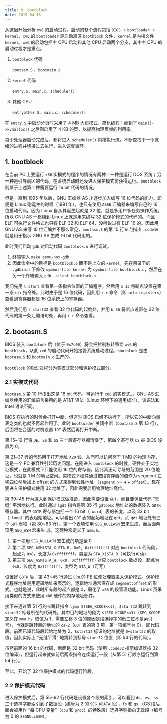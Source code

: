 ```yaml
---
title: 8. bootblock
date: 2019-04-15
---
```


从这里开始分析 `xv6` 的启动过程。启动的整个流程包括 `BIOS` → `bootloader` → `kernel`，`xv6` 的 `bootloader` 是启动扇区 `bootblock` 文件，`kernel` 是内核文件 `kernel`。`xv6` 的启动包括主 CPU 启动和其他 CPU 启动两个分支，其中主 CPU 的启动过程才是重点。 

1. `bootblock` 代码

   `bootasm.S` 、`bootmain.c`

2. `kernel` 代码

   `entry.S`、`main.c`、`scheduler()`

3. 其他 CPU

   `entryother.S`、`main.c`、`scheduler()`

在 `entry.S` 中启动分页时采用了 4 MB 大页模式，简化编程；而到了 `main()->kvmalloc()` 之后则启用了 4 KB 的页，以提高物理页帧的利用率。

每个处理器启动完成后，都将进入 `scheduler()` 内核执行流，不断查找下一个就绪的进程并切换过去执行，进入调度循环。 

## 1. bootblock

在当前 PC 上要运行 `x86` 实模式的程序的情况有两种：一种是运行 DOS 系统；另一种是引导扇区的代码，在系统启动时还没进入保护模式前获得运行。`bootblock` 则属于上述第二种需要运行 16 bit 代码的情况。

但是，直到 1995 年以后，GNU 汇编器 AS 才逐步加入编写 16 位代码的能力。即便是 Linux 刚诞生的时候（1991 年），也只有使用 `AS86` 汇编器来编写自己的 16 位启动代码。因为 Linux 自从其诞生起就是 32 位，就是多用户多任务操作系统，所以 GNU AS 一移植到 Linux 上就是用来编写 32 位保护模式的代码的。而且 ELF 可执行文件格式也只有 ELF 32 和 ELF 64，没听说过有 ELF 16 的。因此用 GNU AS 来写 16 位汇编并不那么常见，`bootasm.S` 的第 10 行专门指出 `.code16` 就是用于指示 GNU AS 生成 16 bit 代码用的。 

此时我们启动 `gdb` 对启动代码 `bootblock.o` 进行调试。

1. 终端输入 `make qemu-nox-gdb`
2. 因此命令中的目标是 `bootblock.o` 而不是上次的 `kernel`，先在目录下的 `.gdbinit` 下修改 `symbol-file kernel` 为 `symbol-file bootblock.o`，然后在另一个终端输入 `gdb -silent bootblock.o`

我们先用 `l start` 查看第一条指令位置的汇编程序，然后用 `b 13` 将断点设置在第一条 `cli` 指令处。此时由于是 16 位代码，因此用 `i r` 命令（即 `info registers`）查看到寄存器都是 16 位系统上的寄存器。

然后我们用 `l start32` 查看 32 位代码的起始处，并用 `b 56` 将断点设置在 32 位代码的第一条汇编语句处，再用 `i r` 命令查看。

## 2. bootasm.S

BIOS 装入 `bootblock` 后（位于 `0x7c00`）将会把控制权转移给 `xv6` 的 `bootblock`，从此 `xv6` 的启动代码开始接管系统启动过程。`bootblock` 是由  `bootasm.S` 和 `bootmain.c` 生产的。

`bootblock` 的启动过程分为实模式部分和保护模式部分。

### 2.1 实模式代码

`bootasm.S` 第 10 行指出这是 16 bit 代码，可运行于 `x86` 的实模式。。GNU AS 汇编器使用的汇编语言采用的是 AT&T 语法（Linux 环境下的通用标准），该语法和 Intel 语法不同。 

BIOS 在执行的时候会打开中断，但这时 BIOS 已经不执行了，所以它的中断向量表之类的也就不再起作用了。此时 `bootloader` 关闭中断（`bootasm.S` 第 13 行），后面将在合适的时机设置 `IDT` 表然后再打开中断。

第 15~19 行将 `DE`、`ES` 和 `SS` 三个段寄存器都清零了，第四个寄存器 `CS` 被 BIOS 设置为 0。

第 21~37 行的代码用于打开地址 `A20` 线，从而可以访问高于 1 MB 的物理内存，这是一个 PC 兼容性引起历史问题。在刚进入 `bootblock` 的时候，硬件处于实地址模式，在此模式下只能使用 16 位的寄存器，因此真正可寻址的范围是 20 位地址，也就是 1 M 的地址空间。实模式下硬件通过把段寄存器的值作为 segment 左移四位然后加上 offset 的方式来得到线性地址 （`segment >> 4` + `offset`）。现在要进入保护模式使用 32 地址了，因此需要启用物理地址高位。

 第 39~45 行为进入到保护模式做准备，因此需要设置 `GDT`，而且要保证代码 “无缝” 平滑地执行。此时通过 `lgdt` 指令将第 85 行 `gdtdesc` 地址处的数据装入 `GDTR` 寄存器。其中 `GDTR` 寄存器包括一个 16 bit（`.word`）表的长度，以及 32 bit（`.long`）的表起始地址。可以看出 `GDT` 表的起始地址在 `gdt`，而 `gdt` 地址处有三个 `GDT` 表项（第 80~83 行）。第一个表项使用 `SEG_NULLASM` 宏来生成，而后面两项用 `SEG_ASM` 宏来生 成，这两种宏定义于 `asm.h`。

1. 第一项用 `SEG_NULLASM` 宏生成的项是全 0
2. 第二项 `SEG_ASM(STA_X|STA_R, 0x0, 0xffffffff)` 对应 `bootblock` 代码段，起点为 `0x0`，长度为 `0xffffffff`，类型为 `STA_X|STA_R`（可执行可读）
3. 第三项 `SEG_ASM(STA_W, 0x0, 0xffffffff)` 对应 `bootblock` 数据段，起点为 `0x0`，长度为 `0xffffffff`，类型为 `STA_W`（可写）

设置好 `GDTR` 后，第 43~45 行通过 `CR0` 的 PE 位使处理器进入保护模式。保护模式程序地址是用逻辑地址来表示的，逻辑地址通常保存成 `segment:offset` 的形式。也就是说，此时所有段的起点都是 0，弱化了 `x86` 的段管理功能。Linux 页采用类似的方式来使用 `x86` 硬件的内存地址部件。

接下来通过第 51 行的长跳转指令 `ljmp $(SEG_KCODE<<3), $start32` 跳转到 `start32` 标号所在的代码处。其中目的地址的段为 `$(SEG_KCODE<<3)`（`SEG_KCODE` 定义在 `mmu.h`，取值为 1，需要左移 3 位的原因是段选择字的低三位不是索引号），也就是跳转目的地址的 `cs=2`（`GDT` 表的第 3 项，第一项编号为 0），即代码段。前面已知代码段起始地址为 0，`$start32` 标识的地址就是 `0+start32` 的取值，因此实际上 "无缝平滑" 地跳转到标号 `start32` 位置（即 54 行的代码）。

虽然前面的 16 bit 的代码，后面是 32 bit 代码（使用 `.code32` 指示编译器按 32 位编译），但运行起来就如前后两条指令连续运行一般（从第 51 行顺序运行到第 54 行）。 

至此，开始了 32 位保护模式的代码运行阶段。

### 2.2 保护模式代码

进入保护模式后，第 55~62 行代码是设置各个段的索引，可以看到 `ds`、`es`、`ss` 三个选择字都索引到了数据段（编号为 2 的 `SEG_KDATA` 段），`fs` 和 `gs` （GS 段后面会被用作 “每 CPU 变量”（`cpu` 和 `proc`）的特殊段）选择字则指向无效段（编号为 0 的 `SEGNULLASM`）。


